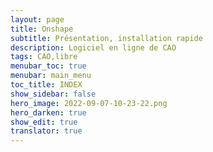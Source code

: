 ```yaml
---
layout: page
title: Onshape
subtitle: Présentation, installation rapide
description: Logiciel en ligne de CAO
tags: CAO,libre
menubar_toc: true
menubar: main_menu
toc_title: INDEX
show_sidebar: false
hero_image: 2022-09-07-10-23-22.png
hero_darken: true
show_edit: true
translator: true
---
```


